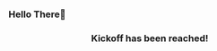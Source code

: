 ### Hello There👋

<!---START-TIMER--->
<h3 align='center'>Kickoff has been reached!</h3>
<!---END-TIMER--->
